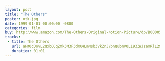 ```yaml
---
layout: post
title: "The Others"
poster: oth.jpg
date: 1999-01-01 00:00:00 -0800
categories: film
buy: http://www.amazon.com/The-Others-Original-Motion-Picture/dp/B00005NBYS
tracks:
 - title: The Others
   url: aHR0cDovL2QxbDJqZmk3M3F3dXU4LmNsb3VkZnJvbnQubmV0L193ZWJzaXRlL290aC9UaGUgT3RoZXJzLm1wMw==
   duration: 01:01
---
```

